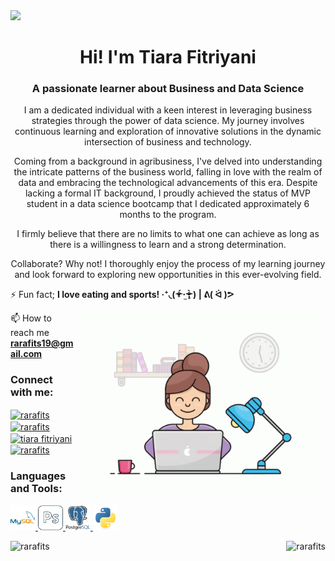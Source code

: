 <!-- ![MASTERHEAD](Welcome!-2.gif) -->
<img src="Welcome!-2.gif">

<h1 align="center">Hi! I'm Tiara Fitriyani</h1>
<h3 align="center">A passionate learner about Business and Data Science</h3>
<p align="center">I am a dedicated individual with a keen interest in leveraging business strategies through the power of data science. My journey involves continuous learning and exploration of innovative solutions in the dynamic intersection of business and technology.</p>

<p align="center">Coming from a background in agribusiness, I've delved into understanding the intricate patterns of the business world, falling in love with the realm of data and embracing the technological advancements of this era. Despite lacking a formal IT background, I proudly achieved the status of MVP student in a data science bootcamp that I dedicated approximately 6 months to the program.</p>

<p align="center">I firmly believe that there are no limits to what one can achieve as long as there is a willingness to learn and a strong determination.</p>

<p align="center">Collaborate? Why not! I thoroughly enjoy the process of my learning journey and look forward to exploring new opportunities in this ever-evolving field.</p>

⚡ Fun fact; **I love eating and sports! ‧⁺◟( ᵒ̴̶̷̥́ ·̫ ᵒ̴̶̷̣̥̀ ) | ᕕ( ᐛ )ᕗ**

<img src="programming.gif" align="right" width="400px"/>

📫 How to reach me **rarafits19@gmail.com**

<h3 align="left">Connect with me:</h3>
<p align="left">
<a href="https://twitter.com/rarafits" target="blank"><img align="center" src="https://raw.githubusercontent.com/rahuldkjain/github-profile-readme-generator/master/src/images/icons/Social/twitter.svg" alt="rarafits" height="30" width="40" /></a>
<a href="https://linkedin.com/in/rarafits" target="blank"><img align="center" src="https://raw.githubusercontent.com/rahuldkjain/github-profile-readme-generator/master/src/images/icons/Social/linked-in-alt.svg" alt="rarafits" height="30" width="40" /></a>
<a href="https://fb.com/tiara fitriyani" target="blank"><img align="center" src="https://raw.githubusercontent.com/rahuldkjain/github-profile-readme-generator/master/src/images/icons/Social/facebook.svg" alt="tiara fitriyani" height="30" width="40" /></a>
<a href="https://instagram.com/rarafits" target="blank"><img align="center" src="https://raw.githubusercontent.com/rahuldkjain/github-profile-readme-generator/master/src/images/icons/Social/instagram.svg" alt="rarafits" height="30" width="40" /></a>
</p>


<h3 align="left">Languages and Tools:</h3>
<p align="left"> <a href="https://www.mysql.com/" target="_blank" rel="noreferrer"> <img src="https://raw.githubusercontent.com/devicons/devicon/master/icons/mysql/mysql-original-wordmark.svg" alt="mysql" width="40" height="40"/> </a> <a href="https://www.photoshop.com/en" target="_blank" rel="noreferrer"> <img src="https://raw.githubusercontent.com/devicons/devicon/master/icons/photoshop/photoshop-line.svg" alt="photoshop" width="40" height="40"/> </a> <a href="https://www.postgresql.org" target="_blank" rel="noreferrer"> <img src="https://raw.githubusercontent.com/devicons/devicon/master/icons/postgresql/postgresql-original-wordmark.svg" alt="postgresql" width="40" height="40"/> </a> <a href="https://www.python.org" target="_blank" rel="noreferrer"> <img src="https://raw.githubusercontent.com/devicons/devicon/master/icons/python/python-original.svg" alt="python" width="40" height="40"/> </a> </p>

<p><img align="left" src="https://github-readme-stats.vercel.app/api/top-langs?username=rarafits&show_icons=true&locale=en&layout=compact" alt="rarafits" /></p>

<p>&nbsp;<img align="right" src="https://github-readme-stats.vercel.app/api?username=rarafits&show_icons=true&locale=en" alt="rarafits" /></p>
